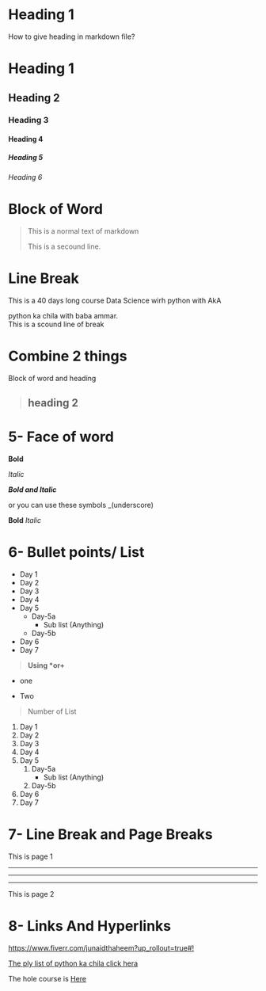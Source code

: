 # Heading 1
How to give heading in markdown file?
# Heading 1
## Heading 2
### Heading 3
#### Heading 4
##### Heading 5
###### Heading 6

# Block of Word

>This is a normal text of markdown
>
>This is a secound line.

# Line Break
This is a 40 days long course Data Science
wirh python with AkA

python ka chila with baba ammar.\
This is a scound line of break

# Combine 2 things
Block of word and heading

> ## heading 2

# 5- Face of word

**Bold**

*Italic*

***Bold and Italic***

or you can use these symbols
_(underscore)

__Bold__
_Italic_

# 6- Bullet points/ List

- Day 1
- Day 2
- Day 3
- Day 4
- Day 5
    - Day-5a
        - Sub list (Anything)
    - Day-5b
- Day 6
- Day 7

>__Using *or+__
* one
+ Two

> Number of List

1. Day 1
2. Day 2
3. Day 3
4. Day 4
5. Day 5
    1. Day-5a
        - Sub list (Anything)
    2. Day-5b
5. Day 6
1. Day 7

# 7- Line Break and Page Breaks

This is page 1
***

----
---

This is page 2 

# 8- Links And Hyperlinks

<https://www.fiverr.com/junaidthaheem?up_rollout=true#!>

[The ply list of python ka chila click hera](https://www.youtube.com/watch?v=qJqAXjz-Rh4&t=1074s)


[codanic]:https://www.youtube.com/watch?v=qJqAXjz-Rh4&t=1074s
The hole course is [Here][codanic]










